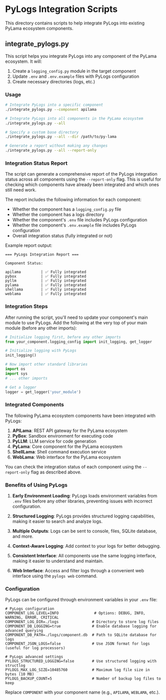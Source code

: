 # PyLogs Integration Scripts

This directory contains scripts to help integrate PyLogs into existing PyLama ecosystem components.

## integrate_pylogs.py

This script helps you integrate PyLogs into any component of the PyLama ecosystem. It will:

1. Create a `logging_config.py` module in the target component
2. Update `.env` and `.env.example` files with PyLogs configuration
3. Create necessary directories (logs, etc.)

### Usage

```bash
# Integrate PyLogs into a specific component
./integrate_pylogs.py --component apilama

# Integrate PyLogs into all components in the PyLama ecosystem
./integrate_pylogs.py --all

# Specify a custom base directory
./integrate_pylogs.py --all --dir /path/to/py-lama

# Generate a report without making any changes
./integrate_pylogs.py --all --report-only
```

### Integration Status Report

The script can generate a comprehensive report of the PyLogs integration status across all components using the `--report-only` flag. This is useful for checking which components have already been integrated and which ones still need work.

The report includes the following information for each component:

- Whether the component has a `logging_config.py` file
- Whether the component has a logs directory
- Whether the component's `.env` file includes PyLogs configuration
- Whether the component's `.env.example` file includes PyLogs configuration
- Overall integration status (fully integrated or not)

Example report output:

```
=== PyLogs Integration Report ===

Component Status:

apilama         | ✅ Fully integrated
pybox           | ✅ Fully integrated
pyllm           | ✅ Fully integrated
pylama          | ✅ Fully integrated
shellama        | ✅ Fully integrated
weblama         | ✅ Fully integrated
```

### Integration Steps

After running the script, you'll need to update your component's main module to use PyLogs. Add the following at the very top of your main module (before any other imports):

```python
# Initialize logging first, before any other imports
from your_component.logging_config import init_logging, get_logger

# Initialize logging with PyLogs
init_logging()

# Now import other standard libraries
import os
import sys
# ... other imports

# Get a logger
logger = get_logger('your_module')
```

### Integrated Components

The following PyLama ecosystem components have been integrated with PyLogs:

1. **APILama**: REST API gateway for the PyLama ecosystem
2. **PyBox**: Sandbox environment for executing code
3. **PyLLM**: LLM service for code generation
4. **PyLama**: Core component for the PyLama ecosystem
5. **ShellLama**: Shell command execution service
6. **WebLama**: Web interface for the PyLama ecosystem

You can check the integration status of each component using the `--report-only` flag as described above.

### Benefits of Using PyLogs

1. **Early Environment Loading**: PyLogs loads environment variables from `.env` files before any other libraries, preventing issues with incorrect configuration.

2. **Structured Logging**: PyLogs provides structured logging capabilities, making it easier to search and analyze logs.

3. **Multiple Outputs**: Logs can be sent to console, files, SQLite database, and more.

4. **Context-Aware Logging**: Add context to your logs for better debugging.

5. **Consistent Interface**: All components use the same logging interface, making it easier to understand and maintain.

6. **Web Interface**: Access and filter logs through a convenient web interface using the `pylogs web` command.

### Configuration

PyLogs can be configured through environment variables in your `.env` file:

```
# PyLogs configuration
COMPONENT_LOG_LEVEL=INFO                # Options: DEBUG, INFO, WARNING, ERROR, CRITICAL
COMPONENT_LOG_DIR=./logs               # Directory to store log files
COMPONENT_DB_LOGGING=true              # Enable database logging for advanced querying
COMPONENT_DB_PATH=./logs/component.db  # Path to SQLite database for logs
COMPONENT_JSON_LOGS=false              # Use JSON format for logs (useful for log processors)

# PyLogs advanced settings
PYLOGS_STRUCTURED_LOGGING=false        # Use structured logging with structlog
PYLOGS_MAX_LOG_SIZE=10485760           # Maximum log file size in bytes (10 MB)
PYLOGS_BACKUP_COUNT=5                  # Number of backup log files to keep
```

Replace `COMPONENT` with your component name (e.g., `APILAMA`, `WEBLAMA`, etc.).
